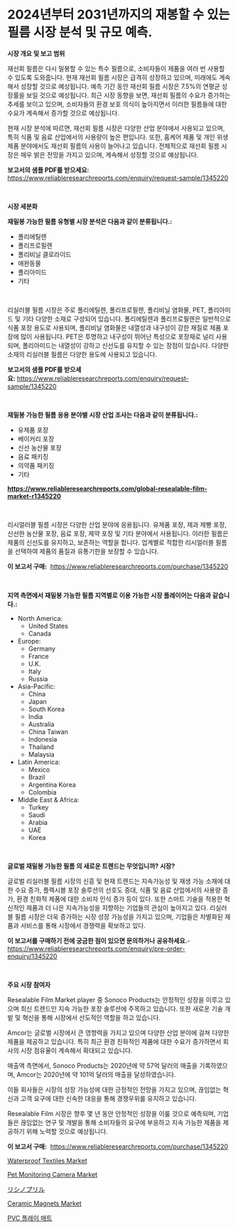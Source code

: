<p><h1>2024년부터 2031년까지의 재봉할 수 있는 필름 시장 분석 및 규모 예측.</h1></p><p><strong>시장 개요 및 보고 범위</strong></p>
<p><p>재선회 필름은 다시 밀봉할 수 있는 특수 필름으로, 소비자들이 제품을 여러 번 사용할 수 있도록 도와줍니다. 현재 재선회 필름 시장은 급격히 성장하고 있으며, 미래에도 계속해서 성장할 것으로 예상됩니다. 예측 기간 동안 재선회 필름 시장은 7.5%의 연평균 성장률을 보일 것으로 예상됩니다. 최근 시장 동향을 보면, 재선회 필름의 수요가 증가하는 추세를 보이고 있으며, 소비자들의 환경 보호 의식이 높아지면서 이러한 필름들에 대한 수요가 계속해서 증가할 것으로 예상됩니다.</p><p>현재 시장 분석에 따르면, 재선회 필름 시장은 다양한 산업 분야에서 사용되고 있으며, 특히 식품 및 음료 산업에서의 사용량이 높은 편입니다. 또한, 홈케어 제품 및 개인 위생 제품 분야에서도 재선회 필름의 사용이 늘어나고 있습니다. 전체적으로 재선회 필름 시장은 매우 밝은 전망을 가지고 있으며, 계속해서 성장할 것으로 예상됩니다.</p></p>
<p><strong>보고서의 샘플 PDF를 받으세요:</strong> <a href="https://www.reliableresearchreports.com/enquiry/request-sample/1345220">https://www.reliableresearchreports.com/enquiry/request-sample/1345220</a></p>
<p>&nbsp;</p>
<p><strong>시장 세분화</strong></p>
<p><strong>재밀봉 가능한 필름 유형별 시장 분석은 다음과 같이 분류됩니다.:</strong></p>
<p><ul><li>폴리에틸렌</li><li>폴리프로필렌</li><li>폴리비닐 클로라이드</li><li>애완동물</li><li>폴리아미드</li><li>기타</li></ul></p>
<p>&nbsp;</p>
<p><p>리실러블 필름 시장은 주로 폴리에틸렌, 폴리프로필렌, 폴리비닐 염화물, PET, 폴리아미드 및 기타 다양한 소재로 구성되어 있습니다. 폴리에틸렌과 폴리프로필렌은 일반적으로 식품 포장 용도로 사용되며, 폴리비닐 염화물은 내열성과 내구성이 강한 재질로 제품 포장에 많이 사용됩니다. PET은 투명하고 내구성이 뛰어난 특성으로 포장재로 널리 사용되며, 폴리아미드는 내열성이 강하고 신선도를 유지할 수 있는 장점이 있습니다. 다양한 소재의 리실러블 필름은 다양한 용도에 사용되고 있습니다.</p></p>
<p><strong>보고서의 샘플 PDF를 받으세요:</strong>&nbsp;<a href="https://www.reliableresearchreports.com/enquiry/request-sample/1345220">https://www.reliableresearchreports.com/enquiry/request-sample/1345220</a></p>
<p>&nbsp;</p>
<p><strong> 재밀봉 가능한 필름 응용 분야별 시장 산업 조사는 다음과 같이 분류됩니다.:</strong></p>
<p><ul><li>유제품 포장</li><li>베이커리 포장</li><li>신선 농산물 포장</li><li>음료 패키징</li><li>의약품 패키징</li><li>기타</li></ul></p>
<p><strong><a href="https://www.reliableresearchreports.com/global-resealable-film-market-r1345220">https://www.reliableresearchreports.com/global-resealable-film-market-r1345220</a></strong></p>
<p>&nbsp;</p>
<p><p>리시얼러블 필름 시장은 다양한 산업 분야에 응용됩니다. 유제품 포장, 제과 제빵 포장, 신선한 농산물 포장, 음료 포장, 제약 포장 및 기타 분야에서 사용됩니다. 이러한 필름은 제품의 신선도를 유지하고, 보존하는 역할을 합니다. 업계별로 적합한 리시얼러블 필름을 선택하여 제품의 품질과 유통기한을 보장할 수 있습니다.</p></p>
<p><strong>이 보고서 구매:</strong>&nbsp; <a href="https://www.reliableresearchreports.com/purchase/1345220">https://www.reliableresearchreports.com/purchase/1345220</a></p>
<p>&nbsp;</p>
<p><strong>지역 측면에서 재밀봉 가능한 필름 지역별로 이용 가능한 시장 플레이어는 다음과 같습니다.:</strong></p>
<p><ul>
    <li>
        North America:
        <ul>
            <li>United States</li>
            <li>Canada</li>
        </ul>
    </li>
    <li>
        Europe:
        <ul>
            <li>Germany</li>
            <li>France</li>
            <li>U.K.</li>
            <li>Italy</li>
            <li>Russia</li>
        </ul>
    </li>
    <li>
        Asia-Pacific:
        <ul>
            <li>China</li>
            <li>Japan</li>
            <li>South Korea</li>
            <li>India</li>
            <li>Australia</li>
            <li>China Taiwan</li>
            <li>Indonesia</li>
            <li>Thailand</li>
            <li>Malaysia</li>
        </ul>
    </li>
    <li>
        Latin America:
        <ul>
            <li>Mexico</li>
            <li>Brazil</li>
            <li>Argentina Korea</li>
            <li>Colombia</li>
        </ul>
    </li>
    <li>
        Middle East & Africa:
        <ul>
            <li>Turkey</li>
            <li>Saudi</li>
            <li>Arabia</li>
            <li>UAE</li>
            <li>Korea</li>
        </ul>
    </li>
    </ul></p>
<p>&nbsp;</p>
<p><strong>글로벌 재밀봉 가능한 필름 의 새로운 트렌드는 무엇입니까? 시장?</strong></p>
<p><p>글로벌 리실러블 필름 시장의 신흥 및 현재 트렌드는 지속가능성 및 재생 가능 소재에 대한 수요 증가, 플렉시블 포장 솔루션의 선호도 증대, 식품 및 음료 산업에서의 사용량 증가, 환경 친화적 제품에 대한 소비자 인식 증가 등이 있다. 또한 스마트 기술을 적용한 혁신적인 제품과 더 나은 지속가능성을 지향하는 기업들의 관심이 높아지고 있다. 리실러블 필름 시장은 더욱 증가하는 시장 성장 가능성을 가지고 있으며, 기업들은 차별화된 제품과 서비스를 통해 시장에서 경쟁력을 확보하고 있다.</p></p>
<p><strong>이 보고서를 구매하기 전에 궁금한 점이 있으면 문의하거나 공유하세요.</strong>- <a href="https://www.reliableresearchreports.com/enquiry/pre-order-enquiry/1345220">https://www.reliableresearchreports.com/enquiry/pre-order-enquiry/1345220</a></p>
<p>&nbsp;</p>
<p><strong>주요 시장 참여자</strong></p>
<p><p>Resealable Film Market player 중 Sonoco Products는 안정적인 성장을 이루고 있으며 최신 트렌드인 지속 가능한 포장 솔루션에 주목하고 있습니다. 또한 새로운 기술 개발 및 혁신을 통해 시장에서 선도적인 역할을 하고 있습니다.</p><p>Amcor는 글로벌 시장에서 큰 영향력을 가지고 있으며 다양한 산업 분야에 걸쳐 다양한 제품을 제공하고 있습니다. 특히 최근 환경 친화적인 제품에 대한 수요가 증가하면서 회사의 시장 점유율이 계속해서 확대되고 있습니다.</p><p>매출액 측면에서, Sonoco Products는 2020년에 약 57억 달러의 매출을 기록하였으며, Amcor는 2020년에 약 101억 달러의 매출을 달성하였습니다.</p><p>이들 회사들은 시장의 성장 가능성에 대한 긍정적인 전망을 가지고 있으며, 끊임없는 혁신과 고객 요구에 대한 신속한 대응을 통해 경쟁우위를 유지하고 있습니다.</p><p>Resealable Film 시장은 향후 몇 년 동안 안정적인 성장을 이룰 것으로 예측되며, 기업들은 끊임없는 연구 및 개발을 통해 소비자들의 요구에 부응하고 지속 가능한 제품을 제공하기 위해 노력할 것으로 예상됩니다.</p></p>
<p><strong>이 보고서 구매:</strong>&nbsp;&nbsp;<a href="https://www.reliableresearchreports.com/purchase/1345220">https://www.reliableresearchreports.com/purchase/1345220</a></p>
<p><p><a href="https://www.linkedin.com/pulse/waterproof-textiles-market-research-report-reveals-latest-l5vle?trackingId=vQwVYi4%2FZPtIwujJvp4z%2BQ%3D%3D">Waterproof Textiles Market</a></p><p><a href="https://github.com/mabutironaldo/Market-Research-Report-List-4/blob/main/pet-monitoring-camera-market.md">Pet Monitoring Camera Market</a></p><p><a href="https://medium.com/@isacsimnis20231/%E3%83%AA%E3%82%B7%E3%83%8E%E3%83%97%E3%83%AA%E3%83%AB%E5%B8%82%E5%A0%B4%E5%B1%95%E6%9C%9B-%E6%A5%AD%E7%95%8C%E6%A6%82%E8%A6%81%E3%81%A8%E4%BA%88%E6%B8%AC-2024%E5%B9%B4%E3%81%8B%E3%82%892031%E5%B9%B4%E3%81%BE%E3%81%A7-b53b53b0a6c7">リシノプリル</a></p><p><a href="https://issuu.com/reportprime-2/docs/ceramic-magnets-market-size-2030.pptx">Ceramic Magnets Market</a></p><p><a href="https://medium.com/@howaoole34545/pvc-%ED%94%8C%EB%A0%88%EC%9D%B4-%EB%A7%A4%ED%8A%B8-%EC%8B%9C%EC%9E%A5%EC%9D%80-%EC%8B%9C%EC%9E%A5-%EC%A0%90%EC%9C%A0%EC%9C%A8-%EC%8B%9C%EC%9E%A5-%ED%8A%B8%EB%A0%8C%EB%93%9C-%EB%B0%8F-%EC%8B%9C%EC%9E%A5-%EC%84%B1%EC%9E%A5%EC%97%90-%EB%8C%80%ED%95%9C-%EC%A0%95%EB%B3%B4%EB%A5%BC-%EC%A0%9C%EA%B3%B5%ED%95%A9%EB%8B%88%EB%8B%A4-b008c76f9d69">PVC 플레이 매트</a></p></p>